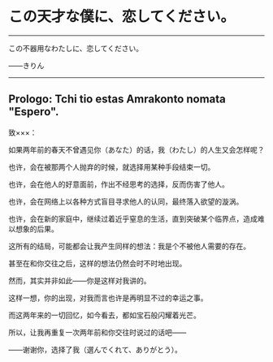 # この天才な僕に、恋してください。

***

この不器用なわたしに、恋してください。

——きりん

***

## Prologo: Tchi tio estas Amrakonto nomata "Espero".

致×××：

如果两年前的春天不曾遇见你（あなた）的话，我（わたし）的人生又会怎样呢？

也许，会在被那两个人抛弃的时候，就选择用某种手段结束一切。

也许，会在他人的好意面前，作出不经思考的选择，反而伤害了他人。

也许，会在网络上以各种方式盲目寻求他人的认同，最终落入欲望的漩涡。

也许，会在新的家庭中，继续过着近乎窒息的生活，直到突破某个临界点，造成难以想象的后果。

这所有的结局，可能都会让我产生同样的想法：我是个不被他人需要的存在。

甚至在和你交往之后，这样的想法仍然会时不时地出现。

然而，其实并非如此——你是这样对我讲的。

这样一想，你的出现，对我而言也许是再明显不过的幸运之事。

而这两年来的一切回忆，如今看去，都如宝石般闪耀着光芒。

所以，让我再重复一次两年前和你交往时说过的话吧——

——谢谢你，选择了我（選んでくれて、ありがとう）。
